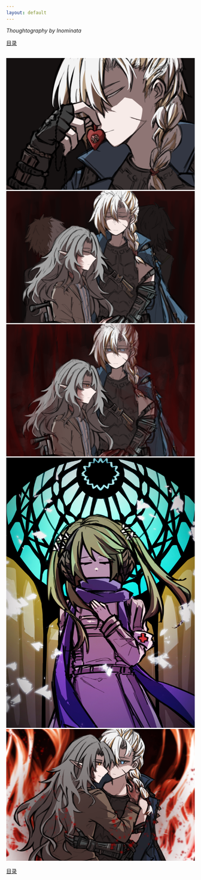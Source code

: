 ```yaml
---
layout: default
---
```


_Thoughtography by Inominata_

[目录](../)

<br />

<img src="../assets/images/unbeating_heart.png" />

<img src="../assets/images/avengers1.png" />

<img src="../assets/images/avengers2.png" />

<img src="../assets/images/gje_min_ande_heilag_fred.jpg" />

<img src="../assets/images/in_hell_we_burn.png" />

<br />

[目录](../)
